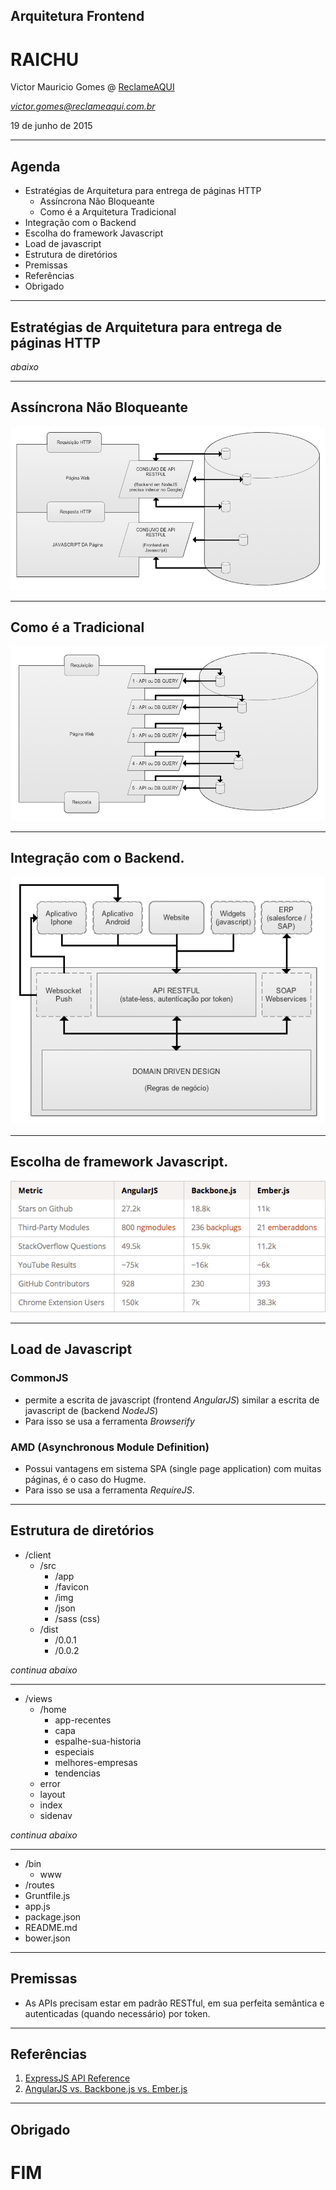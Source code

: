 <!--

WARNING!! DON'T EDIT THE FILE README.md on the root of the project, that one is a GENERATED FILE!

You should just edit the source file at src/README.md - the one which stars with ## Arquitetura Frontend

-->

## Arquitetura Frontend

# RAICHU

Victor Mauricio Gomes @ [ReclameAQUI](http://www.reclameaqui.com.br)

*victor.gomes@reclameaqui.com.br*

19 de junho de 2015

---

## Agenda

- Estrat&eacute;gias de Arquitetura para entrega de p&aacute;ginas HTTP
  - Ass&iacute;ncrona N&atilde;o Bloqueante
  - Como &eacute; a Arquitetura Tradicional
- Integra&ccedil;&atilde;o com o Backend
- Escolha do framework Javascript
- Load de javascript
- Estrutura de diret&oacute;rios
- Premissas
- Refer&ecirc;ncias
- Obrigado

---

##  Estrat&eacute;gias de Arquitetura para entrega de p&aacute;ginas HTTP

*abaixo*

----

## Ass&iacute;ncrona N&atilde;o Bloqueante

<img src="img/slide_web_async.png" class="slide_img" style="border: none;" />

----

## Como &eacute; a Tradicional

<img src="img/slide_web_tradicional.png" class="slide_img" style="border: none;" />

---

## Integra&ccedil;&atilde;o com o Backend.

<img src="img/slide_consumo_de_api.png" class="slide_img" style="border: none;" />

---

## Escolha de framework Javascript.

<img src="img/slide_js_framework.png" class="slide_img" style="border: none;" />

---

## Load de Javascript

### CommonJS

- permite a escrita de javascript (frontend *AngularJS*) similar a escrita de javascript de (backend *NodeJS*)
- Para isso se usa a ferramenta *Browserify*

### AMD (Asynchronous Module Definition)

- Possui vantagens em sistema SPA (single page application) com muitas p&aacute;ginas, &eacute; o caso do Hugme.
- Para isso se usa a ferramenta *RequireJS*.

---

## Estrutura de diret&oacute;rios

- /client
  - /src
    - /app
    - /favicon
    - /img
    - /json
    - /sass (css)
  - /dist
    - /0.0.1
    - /0.0.2

*continua abaixo*

----

- /views
  - /home
    - app-recentes
    - capa
    - espalhe-sua-historia
    - especiais
    - melhores-empresas
    - tendencias
  - error
  - layout
  - index
  - sidenav

*continua abaixo*

----

- /bin
  - www
- /routes
- Gruntfile.js
- app.js
- package.json
- README.md
- bower.json

---

## Premissas

- As APIs precisam estar em padr&atilde;o RESTful, em sua perfeita sem&acirc;ntica e autenticadas (quando necess&aacute;rio) por token.

---

## Refer&ecirc;ncias

1. [ExpressJS API Reference](http://expressjs.com/4x/api.html)
2. [AngularJS vs. Backbone.js vs. Ember.js](https://www.airpair.com/js/javascript-framework-comparison)


---

## Obrigado

# FIM

